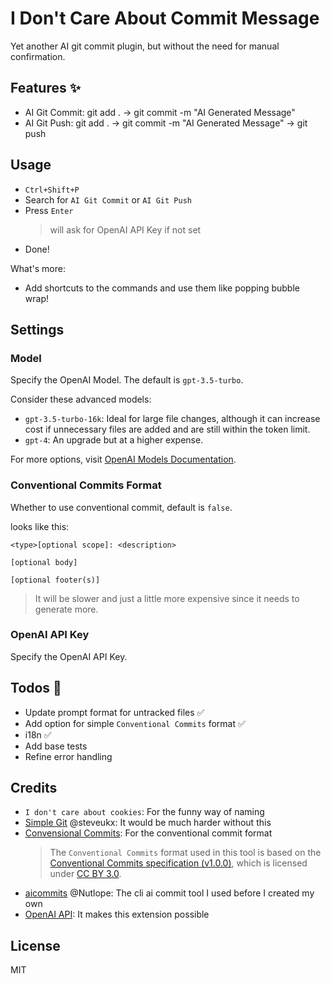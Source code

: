 # I Don't Care About Commit Message

Yet another AI git commit plugin, but without the need for manual confirmation.

## Features ✨

- AI Git Commit: git add . -> git commit -m "AI Generated Message"
- AI Git Push: git add . -> git commit -m "AI Generated Message" -> git push

## Usage

- `Ctrl+Shift+P`
- Search for `AI Git Commit` or `AI Git Push`
- Press `Enter`
  > will ask for OpenAI API Key if not set
- Done!

What's more:

- Add shortcuts to the commands and use them like popping bubble wrap!

## Settings

### Model

Specify the OpenAI Model. The default is `gpt-3.5-turbo`.

Consider these advanced models:

- `gpt-3.5-turbo-16k`: Ideal for large file changes, although it can increase cost if unnecessary files are added and are still within the token limit.
- `gpt-4`: An upgrade but at a higher expense.

For more options, visit [OpenAI Models Documentation](https://platform.openai.com/docs/models).

### Conventional Commits Format

Whether to use conventional commit, default is `false`.

looks like this:

```plaintext
<type>[optional scope]: <description>

[optional body]

[optional footer(s)]
```

> It will be slower and just a little more expensive since it needs to generate more.

### OpenAI API Key

Specify the OpenAI API Key.

## Todos 🎏

- Update prompt format for untracked files ✅
- Add option for simple `Conventional Commits` format ✅
- i18n ✅
- Add base tests
- Refine error handling

## Credits

- `I don't care about cookies`: For the funny way of naming
- [Simple Git](https://github.com/steveukx/git-js) @steveukx: It would be much harder without this
- [Convensional Commits](https://www.conventionalcommits.org/en/v1.0.0/): For the conventional commit format
  > The `Conventional Commits` format used in this tool is based on the [Conventional Commits specification (v1.0.0)](https://www.conventionalcommits.org/en/v1.0.0/), which is licensed under [CC BY 3.0](https://creativecommons.org/licenses/by/3.0/).
- [aicommits](https://github.com/Nutlope/aicommits) @Nutlope: The cli ai commit tool I used before I created my own
- [OpenAI API](https://platform.openai.com/docs/api-reference/chat): It makes this extension possible

## License

MIT

